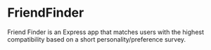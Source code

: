 # FriendFinder
Friend Finder is an Express app that matches users with the highest compatibility based on a short personality/preference survey.

